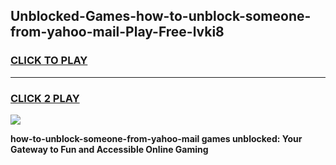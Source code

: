 
## Unblocked-Games-how-to-unblock-someone-from-yahoo-mail-Play-Free-lvki8
<h3>
<a href="https://premium76.site?title=how-to-unblock-someone-from-yahoo-mail&ref=19M">CLICK TO PLAY</a></h3>
<hr>

<h3>
<a href="https://premium76.site?title=how-to-unblock-someone-from-yahoo-mail&ref=19M">CLICK 2 PLAY</a>
  
</h3>

<a href="https://premium76.site?title=how-to-unblock-someone-from-yahoo-mail&ref=19M"><img src="https://clearcache.store/games.png"></a>


**how-to-unblock-someone-from-yahoo-mail games unblocked: Your Gateway to Fun and Accessible Online Gaming**
